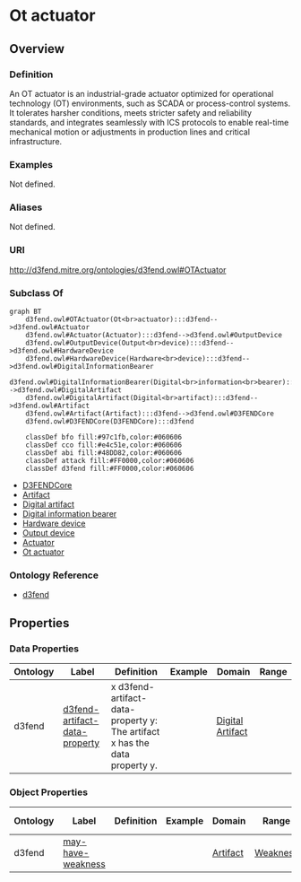 # Ot actuator

## Overview

### Definition
An OT actuator is an industrial-grade actuator optimized for operational technology (OT) environments, such as SCADA or process-control systems. It tolerates harsher conditions, meets stricter safety and reliability standards, and integrates seamlessly with ICS protocols to enable real-time mechanical motion or adjustments in production lines and critical infrastructure.

### Examples
Not defined.

### Aliases
Not defined.

### URI
http://d3fend.mitre.org/ontologies/d3fend.owl#OTActuator

### Subclass Of
```mermaid
graph BT
    d3fend.owl#OTActuator(Ot<br>actuator):::d3fend-->d3fend.owl#Actuator
    d3fend.owl#Actuator(Actuator):::d3fend-->d3fend.owl#OutputDevice
    d3fend.owl#OutputDevice(Output<br>device):::d3fend-->d3fend.owl#HardwareDevice
    d3fend.owl#HardwareDevice(Hardware<br>device):::d3fend-->d3fend.owl#DigitalInformationBearer
    d3fend.owl#DigitalInformationBearer(Digital<br>information<br>bearer):::d3fend-->d3fend.owl#DigitalArtifact
    d3fend.owl#DigitalArtifact(Digital<br>artifact):::d3fend-->d3fend.owl#Artifact
    d3fend.owl#Artifact(Artifact):::d3fend-->d3fend.owl#D3FENDCore
    d3fend.owl#D3FENDCore(D3FENDCore):::d3fend
    
    classDef bfo fill:#97c1fb,color:#060606
    classDef cco fill:#e4c51e,color:#060606
    classDef abi fill:#48DD82,color:#060606
    classDef attack fill:#FF0000,color:#060606
    classDef d3fend fill:#FF0000,color:#060606
```

- [D3FENDCore](/docs/ontology/reference/model/D3FENDCore/D3FENDCore.md)
- [Artifact](/docs/ontology/reference/model/D3FENDCore/Artifact/Artifact.md)
- [Digital artifact](/docs/ontology/reference/model/D3FENDCore/Artifact/Digital%20artifact/Digital%20artifact.md)
- [Digital information bearer](/docs/ontology/reference/model/D3FENDCore/Artifact/Digital%20artifact/Digital%20information%20bearer/Digital%20information%20bearer.md)
- [Hardware device](/docs/ontology/reference/model/D3FENDCore/Artifact/Digital%20artifact/Digital%20information%20bearer/Hardware%20device/Hardware%20device.md)
- [Output device](/docs/ontology/reference/model/D3FENDCore/Artifact/Digital%20artifact/Digital%20information%20bearer/Hardware%20device/Output%20device/Output%20device.md)
- [Actuator](/docs/ontology/reference/model/D3FENDCore/Artifact/Digital%20artifact/Digital%20information%20bearer/Hardware%20device/Output%20device/Actuator/Actuator.md)
- [Ot actuator](/docs/ontology/reference/model/D3FENDCore/Artifact/Digital%20artifact/Digital%20information%20bearer/Hardware%20device/Output%20device/Actuator/Ot%20actuator/Ot%20actuator.md)


### Ontology Reference
- [d3fend](http://d3fend.mitre.org/ontologies/d3fend.owl#)

## Properties
### Data Properties
| Ontology | Label | Definition | Example | Domain | Range |
|----------|-------|------------|---------|--------|-------|
| d3fend | [d3fend-artifact-data-property](http://d3fend.mitre.org/ontologies/d3fend.owl#d3fend-artifact-data-property) | x d3fend-artifact-data-property y: The artifact x has the data property y. |  | [Digital Artifact](/docs/ontology/reference/model/D3FENDCore/Artifact/Digital%20artifact/Digital%20artifact.md) | []() |

### Object Properties
| Ontology | Label | Definition | Example | Domain | Range | Inverse Of |
|----------|-------|------------|---------|--------|-------|------------|
| d3fend | [may-have-weakness](http://d3fend.mitre.org/ontologies/d3fend.owl#may-have-weakness) |  |  | [Artifact](/docs/ontology/reference/model/D3FENDCore/Artifact/Artifact.md) | [Weakness](/docs/ontology/reference/model/D3FENDCore/Weakness/Weakness.md) | []() |

